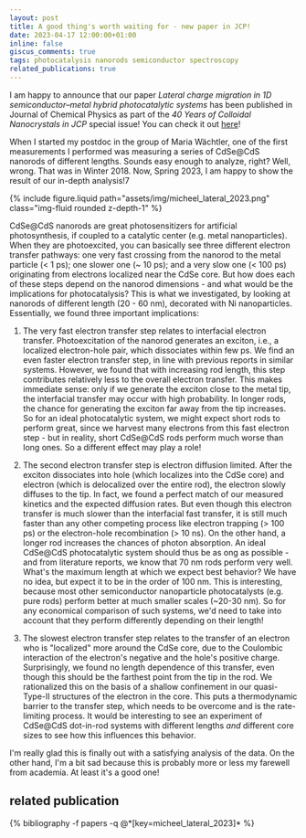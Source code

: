 ```yaml
---
layout: post
title: A good thing's worth waiting for - new paper in JCP!
date: 2023-04-17 12:00:00+01:00
inline: false
giscus_comments: true
tags: photocatalysis nanorods semiconductor spectroscopy
related_publications: true
---
```


I am happy to announce that our paper *Lateral charge migration in 1D semiconductor–metal hybrid photocatalytic systems* has been published in Journal of Chemical Physics as part of the *40 Years of Colloidal Nanocrystals in JCP* special issue! You can check it out [here](https://aip.scitation.org/doi/10.1063/5.0144785)!

When I started my postdoc in the group of Maria Wächtler, one of the first measurements I performed was measuring a series of CdSe@CdS nanorods of different lengths. Sounds easy enough to analyze, right? Well, wrong. That was in Winter 2018. Now, Spring 2023, I am happy to show the result of our in-depth analysis!7

{% include figure.liquid path="assets/img/micheel_lateral_2023.png" class="img-fluid rounded z-depth-1" %}

CdSe@CdS nanorods are great photosensitizers for artificial photosynthesis, if coupled to a catalytic center (e.g. metal nanoparticles). When they are photoexcited, you can basically see three different electron transfer pathways: one very fast crossing from the nanorod to the metal particle (< 1 ps); one slower one (~ 10 ps); and a very slow one (< 100 ps) originating from electrons localized near the CdSe core. But how does each of these steps depend on the nanorod dimensions - and what would be the implications for photocatalysis? This is what we investigated, by looking at nanorods of different length (20 - 60 nm), decorated with Ni nanoparticles. Essentially, we found three important implications:

1. The very fast electron transfer step relates to interfacial electron transfer. Photoexcitation of the nanorod generates an exciton, i.e., a localized electron-hole pair, which dissociates within few ps. We find an even faster electron transfer step, in line with previous reports in similar systems. However, we found that with increasing rod length, this step contributes relatively less to the overall electron transfer. This makes immediate sense: only if we generate the exciton close to the metal tip, the interfacial transfer may occur with high probability. In longer rods, the chance for generating the exciton far away from the tip increases. So for an ideal photocatalytic system, we might expect short rods to perform great, since we harvest many electrons from this fast electron step - but in reality, short CdSe@CdS rods perform much worse than long ones. So a different effect may play a role!

2. The second electron transfer step is electron diffusion limited. After the exciton dissociates into hole (which localizes into the CdSe core) and electron (which is delocalized over the entire rod), the electron slowly diffuses to the tip. In fact, we found a perfect match of our measured kinetics and the expected diffusion rates. But even though this electron transfer is much slower than the interfacial fast transfer, it is still much faster than any other competing process like electron trapping (> 100 ps) or the electron-hole recombination (> 10 ns). On the other hand, a longer rod increases the chances of photon absorption. An ideal CdSe@CdS photocatalytic system should thus be as ong as possible - and from literature reports, we know that 70 nm rods perform very well. What's the maximum length at which we expect best behavior? We have no idea, but expect it to be in the order of 100 nm. This is interesting, because most other semiconductor nanoparticle photocatalysts (e.g. pure rods) perform better at much smaller scales (~20-30 nm). So for any economical comparison of such systems, we'd need to take into account that they perform differently depending on their length!

3. The slowest electron transfer step relates to the transfer of an electron who is "localized" more around the CdSe core, due to the Coulombic interaction of the electron's negative and the hole's positive charge. Surprisingly, we found no length dependence of this transfer, even though this should be the farthest point from the tip in the rod. We rationalized this on the basis of a shallow confinement in our quasi-Type-II structures of the electron in the core. This puts a thermodynamic barrier to the transfer step, which needs to be overcome and is the rate-limiting process. It would be interesting to see an experiment of CdSe@CdS dot-in-rod systems with different lengths *and* different core sizes to see how this influences this behavior.

I'm really glad this is finally out with a satisfying analysis of the data. On the other hand, I'm a bit sad because this is probably more or less my farewell from academia. At least it's a good one!

## related publication
<div class="publications">
  {% bibliography -f papers -q @*[key=micheel_lateral_2023]* %}
</div>

